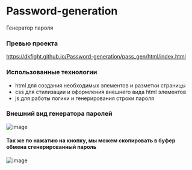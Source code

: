 # Password-generation
Генератор пароля

### Превью проекта
https://dkfight.github.io/Password-generation/pass_gen/html/index.html

### Использованные технологии

- html для создания необходимых элементов и разметки страницы
- css для стилизации и оформления внешнего вида html элементов
- js для работы логики и генерирования строки пароля

### Внешний вид генератора паролей
![image](https://user-images.githubusercontent.com/116903571/222415736-68880c18-ec9c-4641-8323-1c6c99c0e88f.png)

#### Так же по нажатию на кнопку, мы можем скопировать в буфер обмена сгенерированный пароль

![image](https://user-images.githubusercontent.com/116903571/222415945-666fd366-0acc-4c51-9751-0c78b38c1419.png)
